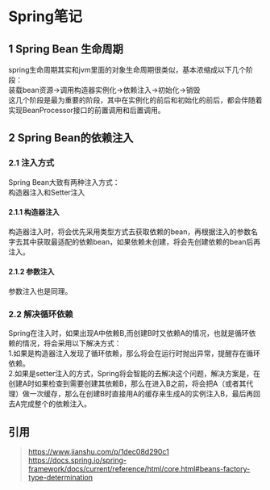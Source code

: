 # Spring笔记
##  1 Spring Bean 生命周期
spring生命周期其实和jvm里面的对象生命周期很类似，基本浓缩成以下几个阶段：    
装载bean资源->调用构造器实例化->依赖注入->初始化->销毁    
这几个阶段是最为重要的阶段，其中在实例化的前后和初始化的前后，都会伴随着实现BeanProcessor接口的前置调用和后置调用。
## 2 Spring Bean的依赖注入
### 2.1 注入方式
Spring Bean大致有两种注入方式：   
构造器注入和Setter注入    
#### 2.1.1 构造器注入
构造器注入时，将会优先采用类型方式去获取依赖的bean，再根据注入的参数名字去其中获取最适配的依赖bean，如果依赖未创建，将会先创建依赖的bean后再注入。
#### 2.1.2 参数注入
参数注入也是同理。
### 2.2 解决循环依赖
Spring在注入时，如果出现A中依赖B,而创建B时又依赖A的情况，也就是循环依赖的情况，将会采用以下解决方式：  
1.如果是构造器注入发现了循环依赖，那么将会在运行时抛出异常，提醒存在循环依赖。  
2.如果是setter注入的方式，Spring将会智能的去解决这个问题，解决方案是，在创建A时如果检查到需要创建其依赖B，那么在进入B之前，将会把A（或者其代理）做一次缓存，那么在创建B时直接用A的缓存来生成A的实例注入B，最后再回去A完成整个的依赖注入。

## 引用
> https://www.jianshu.com/p/1dec08d290c1
> https://docs.spring.io/spring-framework/docs/current/reference/html/core.html#beans-factory-type-determination